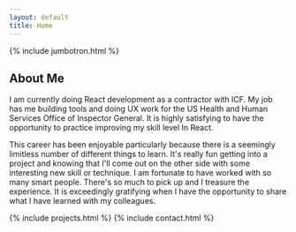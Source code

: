 ```yaml
---
layout: default
title: Home
---
```

{% include jumbotron.html %}
<div class="row mb-3 mt-5">
  <div class="col-md-2"></div>
  <div class="col-md-8">
    <h2>About Me</h2>
    <p>I am currently doing React development as a contractor with ICF. My job has me building tools and doing UX work for the US Health and Human Services Office of Inspector General. It is highly satisfying to have the opportunity to practice improving my skill level In React.</p><p>This career has been enjoyable particularly because there is a seemingly limitless number of different things to learn. It's really fun getting into a project and knowing that I'll come out on the other side with some interesting new skill or technique. I am fortunate to have worked with so many smart people. There's so much to pick up and I treasure the experience. It is exceedingly gratifying when I have the opportunity to share what I have learned with my colleagues.</p>
  </div>
  <div class="col-md-2"></div>
</div>
{% include projects.html %}
{% include contact.html %}
